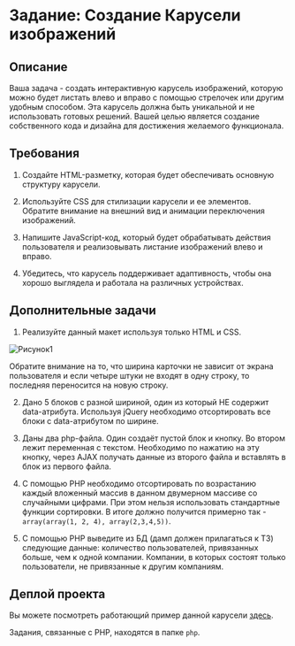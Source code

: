 # Задание: Создание Карусели изображений

## Описание

Ваша задача - создать интерактивную карусель изображений, которую можно будет листать влево и вправо с помощью стрелочек или другим удобным способом. Эта карусель должна быть уникальной и не использовать готовых решений. Вашей целью является создание собственного кода и дизайна для достижения желаемого функционала.

## Требования

1. Создайте HTML-разметку, которая будет обеспечивать основную структуру карусели.

2. Используйте CSS для стилизации карусели и ее элементов. Обратите внимание на внешний вид и анимации переключения изображений.

3. Напишите JavaScript-код, который будет обрабатывать действия пользователя и реализовывать листание изображений влево и вправо.

4. Убедитесь, что карусель поддерживает адаптивность, чтобы она хорошо выглядела и работала на различных устройствах.

## Дополнительные задачи 

1. Реализуйте данный макет используя только HTML и CSS.
   
![Рисунок1](https://github.com/VladimirMakarof/InterviewPrepTests/assets/10245800/6daa0b8f-4fcc-4873-b90c-26631f667ef8)

Обратите внимание на то, что ширина карточки не зависит от экрана пользователя и если четыре штуки не входят в одну строку, то последняя переносится на новую строку.

2. Дано 5 блоков с разной шириной, один из который НЕ содержит data-атрибута. Используя jQuery необходимо отсортировать все блоки с data-атрибутом по ширине.

3. Даны два php-файла. Один создаёт пустой блок и кнопку. Во втором лежит переменная с текстом. Необходимо по нажатию на эту кнопку, через AJAX получать данные из второго файла и вставлять в блок из первого файла.

4. С помощью PHP необходимо отсортировать по возрастанию каждый вложенный массив в данном двумерном массиве со случайными цифрами. При этом нельзя использовать стандартные функции сортировки. В итоге должно получится примерно так - `array(array(1, 2, 4), array(2,3,4,5))`.

5. С помощью PHP выведите из БД (дамп должен прилагаться к ТЗ) следующие данные: количество пользователей, привязанных больше, чем к одной компании. Компании, в которых состоят только пользователи, не привязанные к другим компаниям.

## Деплой проекта

Вы можете посмотреть работающий пример данной карусели [здесь](https://vladimirmakarof.github.io/InterviewPrepTests/Mitorra/index.html).

Задания, связанные с PHP, находятся в папке `php`.

